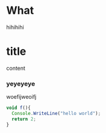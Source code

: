 # What
hihihihi


# title
content

### yeyeyeye
woefijweoifj


```js
void f(){
  Console.WriteLine("hello world");
  return 2;
}
```

